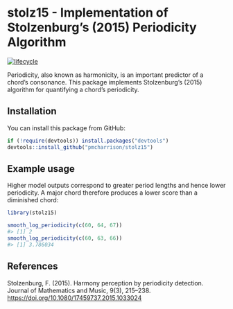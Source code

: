 
<!-- README.md is generated from README.Rmd. Please edit that file -->

# stolz15 - Implementation of Stolzenburg’s (2015) Periodicity Algorithm

[![lifecycle](https://img.shields.io/badge/lifecycle-experimental-orange.svg)](https://www.tidyverse.org/lifecycle/#experimental)

Periodicity, also known as harmonicity, is an important predictor of a
chord’s consonance. This package implements Stolzenburg’s (2015)
algorithm for quantifying a chord’s periodicity.

## Installation

You can install this package from GitHub:

``` r
if (!require(devtools)) install.packages("devtools")
devtools::install_github("pmcharrison/stolz15")
```

## Example usage

Higher model outputs correspond to greater period lengths and hence
lower periodicity. A major chord therefore produces a lower score than a
diminished chord:

``` r
library(stolz15)

smooth_log_periodicity(c(60, 64, 67))
#> [1] 2
smooth_log_periodicity(c(60, 63, 66))
#> [1] 3.786034
```

## References

Stolzenburg, F. (2015). Harmony perception by periodicity detection.
Journal of Mathematics and Music, 9(3), 215–238.
<https://doi.org/10.1080/17459737.2015.1033024>
